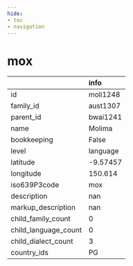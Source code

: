 ```yaml
---
hide:
- toc
- navigation
---
```

# mox
|                      | info     |
|:---------------------|:---------|
| id                   | moli1248 |
| family_id            | aust1307 |
| parent_id            | bwai1241 |
| name                 | Molima   |
| bookkeeping          | False    |
| level                | language |
| latitude             | -9.57457 |
| longitude            | 150.614  |
| iso639P3code         | mox      |
| description          | nan      |
| markup_description   | nan      |
| child_family_count   | 0        |
| child_language_count | 0        |
| child_dialect_count  | 3        |
| country_ids          | PG       |
